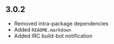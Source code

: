 3.0.2
-----
* Removed intra-package dependencies
* Added `README.markdown`
* Added IRC build-bot notification
